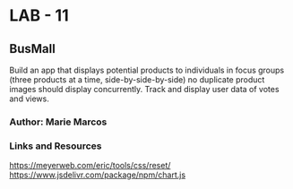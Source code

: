 # LAB - 11

## BusMall

Build an app that displays potential products to individuals in focus groups (three products at a time, side-by-side-by-side) no duplicate product images should display concurrently. Track and display user data of votes and views.

### Author: Marie Marcos

### Links and Resources
https://meyerweb.com/eric/tools/css/reset/
https://www.jsdelivr.com/package/npm/chart.js